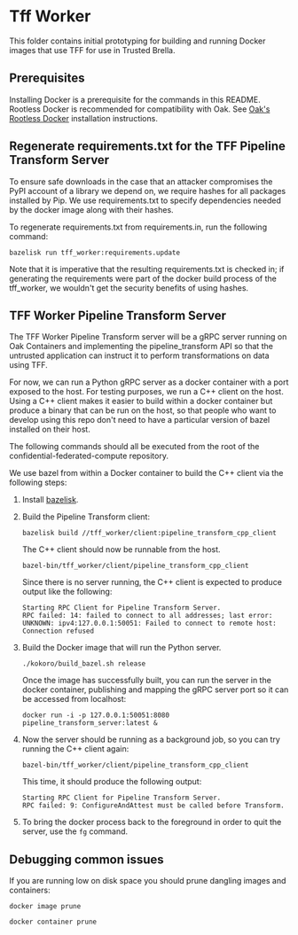 # Tff Worker

This folder contains initial prototyping for building and running Docker images
that use TFF for use in Trusted Brella.

## Prerequisites

Installing Docker is a prerequisite for the commands in this README. Rootless
Docker is recommended for compatibility with Oak. See
[Oak's Rootless Docker](https://github.com/project-oak/oak/blob/main/docs/development.md#rootless-docker)
installation instructions.

## Regenerate requirements.txt for the TFF Pipeline Transform Server

To ensure safe downloads in the case that an attacker compromises the PyPI
account of a library we depend on, we require hashes for all packages installed
by Pip. We use requirements.txt to specify dependencies needed by the docker
image along with their hashes.

To regenerate requirements.txt from requirements.in, run the following command:

```
bazelisk run tff_worker:requirements.update
```

Note that it is imperative that the resulting requirements.txt is checked in; if
generating the requirements were part of the docker build process of the
tff_worker, we wouldn't get the security benefits of using hashes.

## TFF Worker Pipeline Transform Server

The TFF Worker Pipeline Transform server will be a gRPC server running on Oak
Containers and implementing the pipeline_transform API so that the untrusted
application can instruct it to perform transformations on data using TFF.

For now, we can run a Python gRPC server as a docker container with a port
exposed to the host. For testing purposes, we run a C++ client on the host.
Using a C++ client makes it easier to build within a docker container but
produce a binary that can be run on the host, so that people who want to develop
using this repo don't need to have a particular version of bazel installed on
their host.

The following commands should all be executed from the root of the
confidential-federated-compute repository.

We use bazel from within a Docker container to build the C++ client via the
following steps:

1.  Install [bazelisk](https://github.com/bazelbuild/bazelisk#installation).

2.  Build the Pipeline Transform client:

    ```
    bazelisk build //tff_worker/client:pipeline_transform_cpp_client
    ```

    The C++ client should now be runnable from the host.

    ```
    bazel-bin/tff_worker/client/pipeline_transform_cpp_client
    ```

    Since there is no server running, the C++ client is expected to produce
    output like the following:

    ```
    Starting RPC Client for Pipeline Transform Server.
    RPC failed: 14: failed to connect to all addresses; last error: UNKNOWN: ipv4:127.0.0.1:50051: Failed to connect to remote host: Connection refused
    ```

3.  Build the Docker image that will run the Python server.

    ```
    ./kokoro/build_bazel.sh release
    ```

    Once the image has successfully built, you can run the server in the docker
    container, publishing and mapping the gRPC server port so it can be accessed
    from localhost:

    ```
    docker run -i -p 127.0.0.1:50051:8080 pipeline_transform_server:latest &
    ```

4.  Now the server should be running as a background job, so you can try running
    the C++ client again:

    ```
    bazel-bin/tff_worker/client/pipeline_transform_cpp_client
    ```

    This time, it should produce the following output:

    ```
    Starting RPC Client for Pipeline Transform Server.
    RPC failed: 9: ConfigureAndAttest must be called before Transform.
    ```

5.  To bring the docker process back to the foreground in order to quit the
    server, use the `fg` command.

## Debugging common issues

If you are running low on disk space you should prune dangling images and
containers:

```
docker image prune
```

```
docker container prune
```
